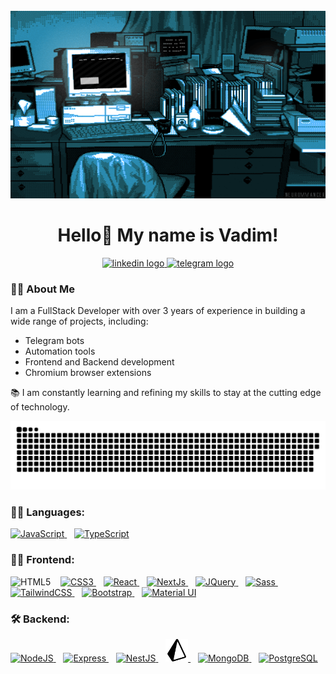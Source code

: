 <br clear="both">

<div align="center">
  <img height="300" width="600" src="assets/developer.gif" />
</div>

<h1 align="center">Hello👋 My name is Vadim!</h1>

<div align="center">
  <a href="https://www.linkedin.com/in/vadim-bykadorov" target="_blank" rel="noreferrer">
    <img src="https://img.shields.io/badge/LinkedIn-0077B5?style=for-the-badge&logo=linkedin&logoColor=white"
      height="25" alt="linkedin logo" />
  </a>
  <a href="https://t.me/Vault_Boy13" target="_blank" rel="noreferrer">
    <img
      src="https://img.shields.io/static/v1?message=Telegram&logo=telegram&label=&color=2CA5E0&logoColor=white&labelColor=&style=for-the-badge"
      height="25" alt="telegram logo" />
  </a>
</div>

<h3 align="left">👩‍💻 About Me</h3>

<p align="left">I am a FullStack Developer with over 3 years of experience in building a wide range of projects,
  including:</p>
<ul align="left">
  <li>Telegram bots</li>
  <li>Automation tools</li>
  <li>Frontend and Backend development</li>
  <li>Chromium browser extensions</li>
</ul>
<p align="left">📚 I am constantly learning and refining my skills to stay at the cutting edge of technology.</p>

<p align="center">
  <img width="600" src="assets/github-snake.svg" alt="snake" />
</p>

<h3 align="left">👨‍💻 Languages:</h3>

<div align="left">
  <a href="https://developer.mozilla.org/en-US/docs/Web/JavaScript" target="_blank" rel="noreferrer">
    <img
      src="https://raw.githubusercontent.com/danielcranney/readme-generator/main/public/icons/skills/javascript-colored.svg"
      width="36" height="36" alt="JavaScript" />
  </a>
&nbsp;&nbsp;
  <a href="https://www.typescriptlang.org/" target="_blank" rel="noreferrer">
    <img
      src="https://raw.githubusercontent.com/danielcranney/readme-generator/main/public/icons/skills/typescript-colored.svg"
      width="36" height="36" alt="TypeScript" />
  </a>
</div>

<h3 align="left">👨‍💻 Frontend:</h3>

<div align="left">
  <a href="https://developer.mozilla.org/en-US/docs/Glossary/HTML5" target="_blank" rel="noreferrer"></a>
  <img src="https://raw.githubusercontent.com/danielcranney/readme-generator/main/public/icons/skills/html5-colored.svg"
    width="36" height="36" alt="HTML5" />
  </a>
  &nbsp;&nbsp;
  <a href="https://www.w3.org/TR/CSS/#css" target="_blank" rel="noreferrer">
    <img
      src="https://raw.githubusercontent.com/danielcranney/readme-generator/main/public/icons/skills/css3-colored.svg"
      width="36" height="36" alt="CSS3" />
  </a>
  &nbsp;&nbsp;
  <a href="https://reactjs.org/" target="_blank" rel="noreferrer">
    <img
      src="https://raw.githubusercontent.com/danielcranney/readme-generator/main/public/icons/skills/react-colored.svg"
      width="36" height="36" alt="React" />
  </a>
  &nbsp;&nbsp;
  <a href="https://nextjs.org/docs" target="_blank" rel="noreferrer">
    <img
      src="https://raw.githubusercontent.com/danielcranney/readme-generator/main/public/icons/skills/nextjs-colored.svg"
      width="36" height="36" alt="NextJs" />
  </a>
  &nbsp;&nbsp;
  <a href="https://jquery.com/" target="_blank" rel="noreferrer">
    <img
      src="https://raw.githubusercontent.com/danielcranney/readme-generator/main/public/icons/skills/jquery-colored.svg"
      width="36" height="36" alt="JQuery" />
  </a>
  &nbsp;&nbsp;
  <a href="https://sass-lang.com/" target="_blank" rel="noreferrer">
    <img
      src="https://raw.githubusercontent.com/danielcranney/readme-generator/main/public/icons/skills/sass-colored.svg"
      width="36" height="36" alt="Sass" />
  </a>
  &nbsp;&nbsp;
  <a href="https://tailwindcss.com/" target="_blank" rel="noreferrer">
    <img
      src="https://raw.githubusercontent.com/danielcranney/readme-generator/main/public/icons/skills/tailwindcss-colored.svg"
      width="36" height="36" alt="TailwindCSS" />
  </a>
  &nbsp;&nbsp;
  <a href="https://getbootstrap.com/" target="_blank" rel="noreferrer">
    <img
      src="https://raw.githubusercontent.com/danielcranney/readme-generator/main/public/icons/skills/bootstrap-colored.svg"
      width="36" height="36" alt="Bootstrap" />
  </a>
  &nbsp;&nbsp;
  <a href="https://mui.com/" target="_blank" rel="noreferrer">
    <img
      src="https://raw.githubusercontent.com/danielcranney/readme-generator/main/public/icons/skills/materialui-colored.svg"
      width="36" height="36" alt="Material UI" />
  </a>
</div>

<h3 align="left">🛠 Backend:</h3>

<div align="left">
  <a href="https://nodejs.org/en/" target="_blank" rel="noreferrer">
    <img
      src="https://raw.githubusercontent.com/danielcranney/readme-generator/main/public/icons/skills/nodejs-colored.svg"
      width="36" height="36" alt="NodeJS" />
  </a>
  &nbsp;&nbsp;
  <a href="https://expressjs.com/" target="_blank" rel="noreferrer">
    <img
      src="https://raw.githubusercontent.com/danielcranney/readme-generator/main/public/icons/skills/express-colored.svg"
      width="36" height="36" alt="Express" />
  </a>
  &nbsp;&nbsp;
  <a href="https://docs.nestjs.com/" target="_blank" rel="noreferrer">
    <img
      src="https://raw.githubusercontent.com/danielcranney/readme-generator/main/public/icons/skills/nestjs-colored.svg"
      width="36" height="36" alt="NestJS" />
  </a>
  &nbsp;&nbsp;
  <a href="https://www.prisma.io" target="_blank" rel="noreferrer">
    <img
      src="assets/prisma.svg"
      width="36" height="36" alt="PrismaOrm" />
  </a>
  &nbsp;&nbsp;
  <a href="https://www.mongodb.com/" target="_blank" rel="noreferrer">
    <img
      src="https://raw.githubusercontent.com/danielcranney/readme-generator/main/public/icons/skills/mongodb-colored.svg"
      width="36" height="36" alt="MongoDB" />
  </a>
&nbsp;&nbsp;
  <a href="https://www.postgresql.org/" target="_blank" rel="noreferrer">
    <img
      src="https://raw.githubusercontent.com/danielcranney/readme-generator/main/public/icons/skills/postgresql-colored.svg"
      width="36" height="36" alt="PostgreSQL" />
  </a>
</div>

